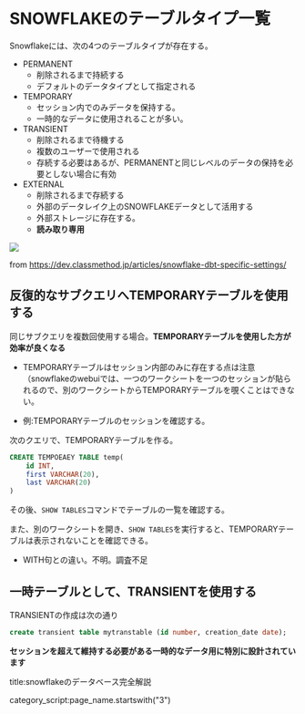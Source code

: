 



# SNOWFLAKEのテーブルタイプ一覧

Snowflakeには、次の4つのテーブルタイプが存在する。

- PERMANENT 
  - 削除されるまで持続する
  - デフォルトのデータタイプとして指定される
- TEMPORARY
  - セッション内でのみデータを保持する。
  - 一時的なデータに使用されることが多い。
- TRANSIENT
  - 削除されるまで待機する
  - 複数のユーザーで使用される
  - 存続する必要はあるが、PERMANENTと同じレベルのデータの保持を必要としない場合に有効
- EXTERNAL
  - 削除されるまで存続する
  - 外部のデータレイク上のSNOWFLAKEデータとして活用する
  - 外部ストレージに存在する。
  - **読み取り専用**


<img src="https://d1tlzifd8jdoy4.cloudfront.net/wp-content/uploads/2021/12/2021-12-24_09h15_33-640x497.png">

from https://dev.classmethod.jp/articles/snowflake-dbt-specific-settings/


## 反復的なサブクエリへTEMPORARYテーブルを使用する

同じサブクエリを複数回使用する場合。**TEMPORARYテーブルを使用した方が効率が良くなる**

- TEMPORARYテーブルはセッション内部のみに存在する点は注意（snowflakeのwebuiでは、一つのワークシートを一つのセッションが貼られるので、別のワークシートからTEMPORARYテーブルを覗くことはできない。

- 例:TEMPORARYテーブルのセッションを確認する。

次のクエリで、TEMPORARYテーブルを作る。

```sql
CREATE TEMPOEAEY TABLE temp(
    id INT,
    first VARCHAR(20),
    last VARCHAR(20)
)
```

その後、`SHOW TABLES`コマンドでテーブルの一覧を確認する。

また、別のワークシートを開き、`SHOW TABLES`を実行すると、TEMPORARYテーブルは表示されないことを確認できる。

- WITH句との違い。不明。調査不足

## 一時テーブルとして、TRANSIENTを使用する

TRANSIENTの作成は次の通り

```sql
create transient table mytranstable (id number, creation_date date);
```







**セッションを超えて維持する必要がある一時的なデータ用に特別に設計されています**








title:snowflakeのデータベース完全解説

category_script:page_name.startswith("3")


